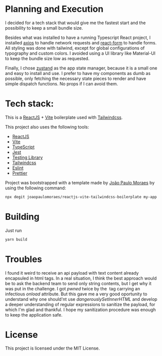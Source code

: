 # Planning and Execution

I decided for a tech stack that would give me the fastest start and the possibility to keep a small bundle size.

Besides what was installed to have a running Typescript React project, I installed [axios](https://axios-http.com) to handle network requests and [react-form](https://github.com/tannerlinsley/react-form) to handle forms. All styling was done with tailwind, except for global configurations of typography and custom colors. I avoided using a UI library like Material-UI to keep the bundle size low as requested.

Finally, I chose [zustand](https://github.com/pmndrs/zustand) as the app state manager, because it is a small one and easy to install and use. I prefer to have my components as dumb as possible, only fetching the necessary state pieces to render and have simple dispatch functions. No props if I can avoid them.


# Tech stack:
This is a [ReactJS](https://reactjs.org) + [Vite](https://vitejs.dev) boilerplate used with [Tailwindcss](https://tailwindcss.com).

This project also uses the following tools:

- [ReactJS](https://reactjs.org)
- [Vite](https://vitejs.dev)
- [TypeScript](https://www.typescriptlang.org)
- [Jest](https://jestjs.io)
- [Testing Library](https://testing-library.com)
- [Tailwindcss](https://tailwindcss.com)
- [Eslint](https://eslint.org)
- [Prettier](https://prettier.io)

Project was bootstrapped with a template made by [João Paulo Moraes](https://github.com/joaopaulomoraes) by using the following command:


```bash
npx degit joaopaulomoraes/reactjs-vite-tailwindcss-boilerplate my-app
```


# Building
Just run

```bash
yarn build
```

# Troubles
I found it weird to receive an api payload with text content already encapsuled in html tags. In a real situation, I think the best approach would be to ask the backend team to send only string contents, but I get why it was put in the challenge. I got _pwned_ twice by the <img> tag carrying an infectious *onload* attribute. But this gave me a very good oportunity to understand why one should'nt use *dangerouslySetInnerHTML* and develop a deeper understanding of regular expressions to sanitize the payload, for which I'm glad and thankful. I hope my sanitization procedure was enough to keep the application safe.


# License

This project is licensed under the MIT License.
